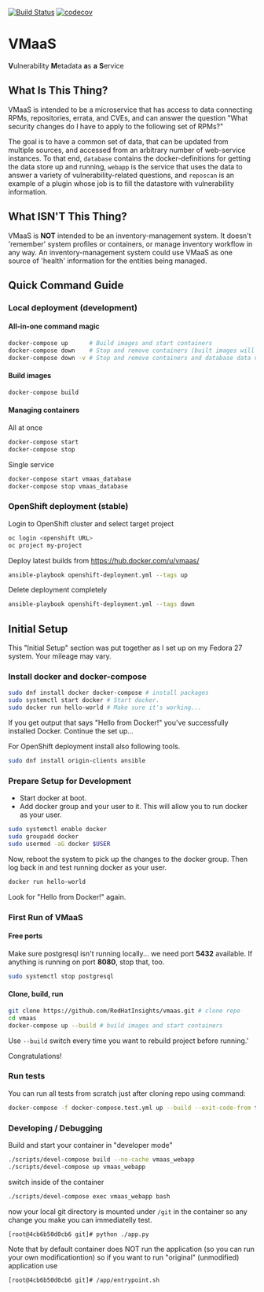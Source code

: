 [![Build Status](https://travis-ci.org/RedHatInsights/vmaas.svg?branch=master)](https://travis-ci.org/RedHatInsights/vmaas)
[![codecov](https://codecov.io/gh/RedHatInsights/vmaas/branch/master/graph/badge.svg)](https://codecov.io/gh/RedHatInsights/vmaas)

# VMaaS
**V**ulnerability **M**etadata **a**s **a** **S**ervice

## What Is This Thing?
VMaaS is intended to be a microservice that has access to data connecting RPMs,
repositories, errata, and CVEs, and can answer the question "What security changes do I
have to apply to the following set of RPMs?"

The goal is to have a common set of data, that can be updated from multiple sources, and
accessed from an arbitrary number of web-service instances. To that end, `database`
contains the docker-definitions for getting the data store up and running, `webapp` is the
service that uses the data to answer a variety of vulnerability-related questions, and
`reposcan` is an example of a plugin whose job is to fill the datastore with vulnerability
information.

## What ISN'T This Thing?
VMaaS is **NOT** intended to be an inventory-management system. It doesn't 'remember'
system profiles or containers, or manage inventory workflow in any way. An
inventory-management system could use VMaaS as one source of 'health' information for the
entities being managed.

## Quick Command Guide

### Local deployment (development)

#### All-in-one command magic
~~~bash
docker-compose up      # Build images and start containers
docker-compose down    # Stop and remove containers (built images will persist)
docker-compose down -v # Stop and remove containers and database data volume (built images will persist)
~~~

#### Build images
~~~bash
docker-compose build
~~~

#### Managing containers
All at once
~~~bash
docker-compose start
docker-compose stop
~~~

Single service
~~~bash
docker-compose start vmaas_database
docker-compose stop vmaas_database
~~~

### OpenShift deployment (stable)
Login to OpenShift cluster and select target project
~~~bash
oc login <openshift URL>
oc project my-project
~~~

Deploy latest builds from https://hub.docker.com/u/vmaas/
~~~bash
ansible-playbook openshift-deployment.yml --tags up
~~~

Delete deployment completely
~~~bash
ansible-playbook openshift-deployment.yml --tags down
~~~

## Initial Setup

This "Initial Setup" section was put together as I set up on my Fedora 27 system.  Your mileage may vary.

### Install docker and docker-compose
~~~bash
sudo dnf install docker docker-compose # install packages
sudo systemctl start docker # Start docker.
sudo docker run hello-world # Make sure it's working...
~~~
If you get output that says "Hello from Docker!" you've successfully
installed Docker. Continue the set up...


For OpenShift deployment install also following tools.
~~~bash
sudo dnf install origin-clients ansible
~~~

### Prepare Setup for Development
- Start docker at boot.
- Add docker group and your user to it. This will allow you to run
docker as your user.
~~~bash
sudo systemctl enable docker
sudo groupadd docker
sudo usermod -aG docker $USER
~~~

Now, reboot the system to pick up the changes to the docker group.
Then log back in and test running docker as your user.
~~~bash
docker run hello-world
~~~
Look for "Hello from Docker!" again.

### First Run of VMaaS

#### Free ports
Make sure postgresql isn't running locally... we need port **5432**
available. If anything is running on port **8080**, stop that, too.
~~~bash
sudo systemctl stop postgresql
~~~

#### Clone, build, run
~~~bash
git clone https://github.com/RedHatInsights/vmaas.git # clone repo
cd vmaas
docker-compose up --build # build images and start containers
~~~
Use `--build` switch every time you want to rebuild project before running.'

Congratulations!

### Run tests
You can run all tests from scratch just after cloning repo using command:
~~~bash
docker-compose -f docker-compose.test.yml up --build --exit-code-from test
~~~

### Developing / Debugging
Build and start your container in "developer mode"
~~~bash
./scripts/devel-compose build --no-cache vmaas_webapp
./scripts/devel-compose up vmaas_webapp
~~~

switch inside of the container
~~~bash
./scripts/devel-compose exec vmaas_webapp bash
~~~

now your local git directory is mounted under `/git` in the container so any change
you make you can immediatelly test.

```[root@4cb6b50d0cb6 git]# python ./app.py```

Note that by default container does NOT run the application (so you can run your own modificationtion)
so if you want to run "original" (unmodified) application use

```[root@4cb6b50d0cb6 git]# /app/entrypoint.sh```
